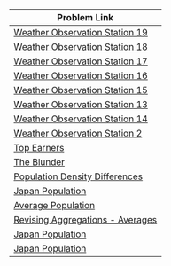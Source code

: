 | Problem Link |
| ------------------|
|[Weather Observation Station 19](https://www.hackerrank.com/challenges/weather-observation-station-19/problem?isFullScreen=true)|
|[Weather Observation Station 18](https://www.hackerrank.com/challenges/weather-observation-station-18/problem?isFullScreen=true)|
|[Weather Observation Station 17](https://www.hackerrank.com/challenges/weather-observation-station-17/problem?isFullScreen=true)|
|[Weather Observation Station 16](https://www.hackerrank.com/challenges/weather-observation-station-16/problem?isFullScreen=true)|
|[Weather Observation Station 15](https://www.hackerrank.com/challenges/weather-observation-station-15/problem?isFullScreen=true)|
|[Weather Observation Station 13](https://www.hackerrank.com/challenges/weather-observation-station-13/problem?isFullScreen=true)|
|[Weather Observation Station 14](https://www.hackerrank.com/challenges/weather-observation-station-14/problem?isFullScreen=true)|
|[Weather Observation Station 2](https://www.hackerrank.com/challenges/weather-observation-station-2/problem?isFullScreen=true)|
|[Top Earners](https://www.hackerrank.com/challenges/earnings-of-employees/problem?isFullScreen=true)|
|[The Blunder](https://www.hackerrank.com/challenges/the-blunder/problem?isFullScreen=true)|
|[Population Density Differences](https://www.hackerrank.com/challenges/population-density-difference/problem?isFullScreen=true)|
|[Japan Population](https://www.hackerrank.com/challenges/japan-population/problem?isFullScreen=true)|
|[Average Population](https://www.hackerrank.com/challenges/average-population/problem?isFullScreen=true)|
|[Revising Aggregations - Averages](https://www.hackerrank.com/challenges/revising-aggregations-the-average-function/problem?isFullScreen=true)|
|[Japan Population](https://www.hackerrank.com/challenges/japan-population/problem?isFullScreen=true)|
|[Japan Population](https://www.hackerrank.com/challenges/japan-population/problem?isFullScreen=true)|
